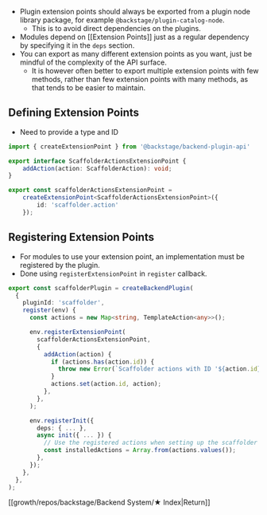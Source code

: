 - Plugin extension points should always be exported from a plugin node library package, for example `@backstage/plugin-catalog-node`.
	- This is to avoid direct dependencies on the plugins.
- Modules depend on [[Extension Points]] just as a regular dependency by specifying it in the `deps` section.
- You can export as many different extension points as you want, just be mindful of the complexity of the API surface.
	- It is however often better to export multiple extension points with few methods, rather than few extension points with many methods, as that tends to be easier to maintain.


## Defining Extension Points
- Need to provide a type and ID

```ts
import { createExtensionPoint } from '@backstage/backend-plugin-api'

export interface ScaffolderActionsExtensionPoint {
	addAction(action: ScaffolderAction): void;
}

export const scaffolderActionsExtensionPoint = 
	createExtensionPoint<ScaffolderActionsExtensionPoint>({
		id: 'scaffolder.action'
	});
```

## Registering Extension Points
- For modules to use your extension point, an implementation must be registered by the plugin.
- Done using `registerExtensionPoint` in `register` callback.

```ts
export const scaffolderPlugin = createBackendPlugin(
  {
    pluginId: 'scaffolder',
    register(env) {
      const actions = new Map<string, TemplateAction<any>>();

      env.registerExtensionPoint(
        scaffolderActionsExtensionPoint,
        {
          addAction(action) {
            if (actions.has(action.id)) {
              throw new Error(`Scaffolder actions with ID '${action.id}' has already been installed`);
            }
            actions.set(action.id, action);
          },
        },
      );

      env.registerInit({
        deps: { ... },
        async init({ ... }) {
          // Use the registered actions when setting up the scaffolder ...
          const installedActions = Array.from(actions.values());
        },
      });
    },
  },
);
```

[[growth/repos/backstage/Backend System/★ Index|Return]]